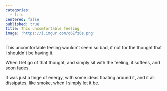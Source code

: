 ```yaml
---
categories:
  - life
centered: false
published: true
title: This uncomfortable feeling
image: 'https://i.imgur.com/q6Efz6s.png'
---
```

This uncomfortable feeling
wouldn't seem so bad,
if not for the thought
that I shouldn't be having it.

When I let go of that thought,
and simply sit with the feeling,
it softens,
and soon fades.

It was just a tinge of energy,
with some ideas floating around it,
and it all dissipates,
like smoke,
when I simply let it be.
